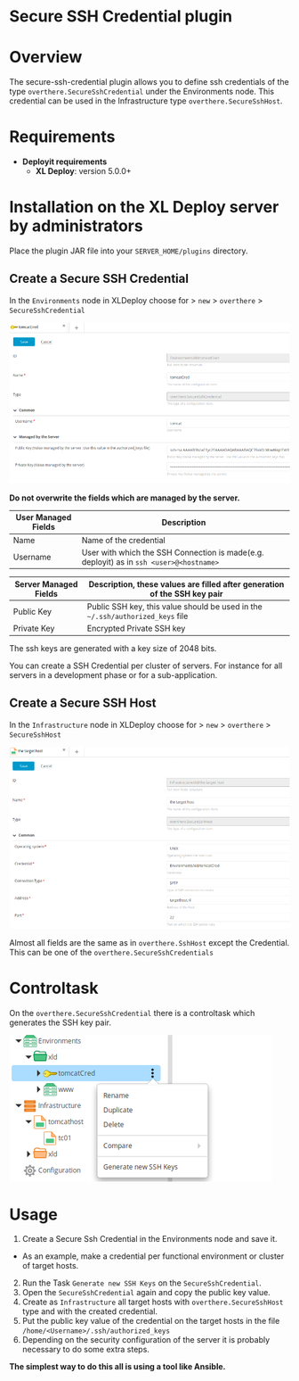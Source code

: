 # Secure SSH Credential plugin #

# Overview #

The secure-ssh-credential plugin allows you to define ssh credentials of the type `overthere.SecureSshCredential` under the Environments node.
This credential can be used in the Infrastructure type `overthere.SecureSshHost`.

# Requirements #

* **Deployit requirements**
	* **XL Deploy**: version 5.0.0+

# Installation on the XL Deploy server by administrators #

Place the plugin JAR file into your `SERVER_HOME/plugins` directory.

## Create a Secure SSH Credential

In the `Environments` node in XLDeploy choose for > `new` > `overthere` > `SecureSshCredential`

![Configuration](images/secure_ssh_credential.png)

**Do not overwrite the fields which are managed by the server.**

| User Managed Fields | Description                                                                             |
|-------------------- | --------------------------------------------------------------------------------------- |
| Name                | Name of the credential                                                                  |
| Username            | User with which the SSH Connection is made(e.g. deployit) as in `ssh <user>@<hostname>` |


| Server Managed Fields | Description, these values are filled after generation of the SSH key pair      |
|---------------------- | ------------------------------------------------------------------------------ |
| Public Key            | Public SSH key, this value should be used in the `~/.ssh/authorized_keys` file |
| Private Key           | Encrypted Private SSH key                                                      |

The ssh keys are generated with a key size of 2048 bits.

You can create a SSH Credential per cluster of servers. For instance for all servers in a development phase or for a sub-application.

## Create a Secure SSH Host

In the `Infrastructure` node in XLDeploy choose for > `new` > `overthere` > `SecureSshHost`

![Configured Host](images/secure_ssh_host.png)

Almost all fields are the same as in `overthere.SshHost` except the Credential. This can be one of the `overthere.SecureSshCredentials` 


# Controltask #

On the `overthere.SecureSshCredential` there is a controltask which generates the SSH key pair.


![Controltasks](images/control_tasks.png)

# Usage

1. Create a Secure Ssh Credential in the Environments node and save it.
 * As an example, make a credential per functional environment or cluster of target hosts.
2. Run the Task `Generate new SSH Keys` on the `SecureSshCredential`.
3. Open the `SecureSshCredential` again and copy the public key value.
4. Create as `Infrastructure` all target hosts with `overthere.SecureSshHost` type and with the created credential.
5. Put the public key value of the credential on the target hosts in the file `/home/<Username>/.ssh/authorized_keys`
6. Depending on the security configuration of the server it is probably necessary to do some extra steps.

**The simplest way to do this all is using a tool like Ansible.**

  